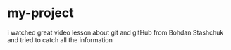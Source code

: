 # my-project
i watched great video lesson about git and gitHub from Bohdan Stashchuk and tried to catch all the information
